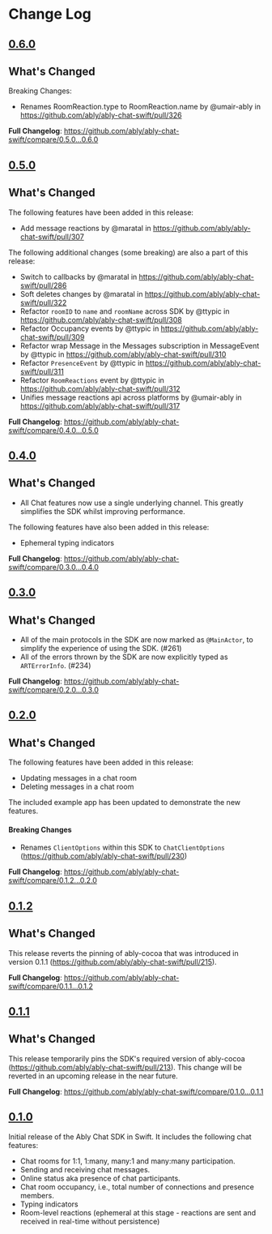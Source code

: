# Change Log

## [0.6.0](https://github.com/ably/ably-chat-swift/tree/0.6.0)

## What's Changed

Breaking Changes:

- Renames RoomReaction.type to RoomReaction.name by @umair-ably in https://github.com/ably/ably-chat-swift/pull/326

**Full Changelog**: https://github.com/ably/ably-chat-swift/compare/0.5.0...0.6.0

## [0.5.0](https://github.com/ably/ably-chat-swift/tree/0.5.0)

## What's Changed

The following features have been added in this release:

- Add message reactions by @maratal in https://github.com/ably/ably-chat-swift/pull/307

The following additional changes (some breaking) are also a part of this release:

- Switch to callbacks by @maratal in https://github.com/ably/ably-chat-swift/pull/286
- Soft deletes changes by @maratal in https://github.com/ably/ably-chat-swift/pull/322
- Refactor `roomID` to `name` and `roomName` across SDK by @ttypic in https://github.com/ably/ably-chat-swift/pull/308
- Refactor Occupancy events by @ttypic in https://github.com/ably/ably-chat-swift/pull/309
- Refactor wrap Message in the Messages subscription in MessageEvent by @ttypic in https://github.com/ably/ably-chat-swift/pull/310
- Refactor `PresenceEvent` by @ttypic in https://github.com/ably/ably-chat-swift/pull/311
- Refactor `RoomReactions` event by @ttypic in https://github.com/ably/ably-chat-swift/pull/312
- Unifies message reactions api across platforms by @umair-ably in https://github.com/ably/ably-chat-swift/pull/317

**Full Changelog**: https://github.com/ably/ably-chat-swift/compare/0.4.0...0.5.0

## [0.4.0](https://github.com/ably/ably-chat-swift/tree/0.4.0)

## What's Changed

- All Chat features now use a single underlying channel. This greatly simplifies the SDK whilst improving performance.

The following features have also been added in this release:

- Ephemeral typing indicators

**Full Changelog**: https://github.com/ably/ably-chat-swift/compare/0.3.0...0.4.0

## [0.3.0](https://github.com/ably/ably-chat-swift/tree/0.3.0)

## What's Changed

- All of the main protocols in the SDK are now marked as `@MainActor`, to simplify the experience of using the SDK. (#261)
- All of the errors thrown by the SDK are now explicitly typed as `ARTErrorInfo`. (#234)

**Full Changelog**: https://github.com/ably/ably-chat-swift/compare/0.2.0...0.3.0

## [0.2.0](https://github.com/ably/ably-chat-swift/tree/0.2.0)

## What's Changed

The following features have been added in this release:

- Updating messages in a chat room
- Deleting messages in a chat room

The included example app has been updated to demonstrate the new features.

#### Breaking Changes

- Renames `ClientOptions` within this SDK to `ChatClientOptions` (https://github.com/ably/ably-chat-swift/pull/230)

**Full Changelog**: https://github.com/ably/ably-chat-swift/compare/0.1.2...0.2.0

## [0.1.2](https://github.com/ably/ably-chat-swift/tree/0.1.2)

## What's Changed

This release reverts the pinning of ably-cocoa that was introduced in version 0.1.1 (https://github.com/ably/ably-chat-swift/pull/215).

**Full Changelog**: https://github.com/ably/ably-chat-swift/compare/0.1.1...0.1.2

## [0.1.1](https://github.com/ably/ably-chat-swift/tree/0.1.1)

## What's Changed

This release temporarily pins the SDK's required version of ably-cocoa (https://github.com/ably/ably-chat-swift/pull/213). This change will be reverted in an upcoming release in the near future.

**Full Changelog**: https://github.com/ably/ably-chat-swift/compare/0.1.0...0.1.1

## [0.1.0](https://github.com/ably/ably-chat-swift/tree/0.1.0)

Initial release of the Ably Chat SDK in Swift. It includes the following chat features:

- Chat rooms for 1:1, 1:many, many:1 and many:many participation.
- Sending and receiving chat messages.
- Online status aka presence of chat participants.
- Chat room occupancy, i.e., total number of connections and presence members.
- Typing indicators
- Room-level reactions (ephemeral at this stage - reactions are sent and received in real-time without persistence)
